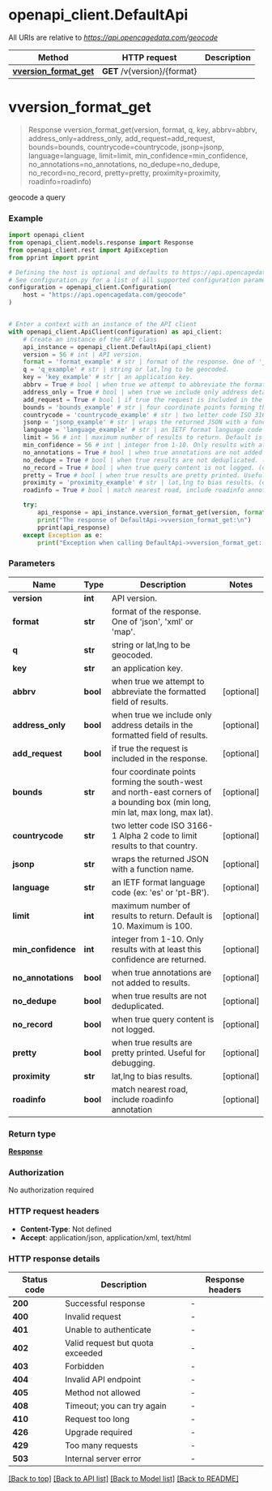 # openapi_client.DefaultApi

All URIs are relative to *https://api.opencagedata.com/geocode*

Method | HTTP request | Description
------------- | ------------- | -------------
[**vversion_format_get**](DefaultApi.md#vversion_format_get) | **GET** /v{version}/{format} | 


# **vversion_format_get**
> Response vversion_format_get(version, format, q, key, abbrv=abbrv, address_only=address_only, add_request=add_request, bounds=bounds, countrycode=countrycode, jsonp=jsonp, language=language, limit=limit, min_confidence=min_confidence, no_annotations=no_annotations, no_dedupe=no_dedupe, no_record=no_record, pretty=pretty, proximity=proximity, roadinfo=roadinfo)



geocode a query

### Example


```python
import openapi_client
from openapi_client.models.response import Response
from openapi_client.rest import ApiException
from pprint import pprint

# Defining the host is optional and defaults to https://api.opencagedata.com/geocode
# See configuration.py for a list of all supported configuration parameters.
configuration = openapi_client.Configuration(
    host = "https://api.opencagedata.com/geocode"
)


# Enter a context with an instance of the API client
with openapi_client.ApiClient(configuration) as api_client:
    # Create an instance of the API class
    api_instance = openapi_client.DefaultApi(api_client)
    version = 56 # int | API version.
    format = 'format_example' # str | format of the response. One of 'json', 'xml' or 'map'.
    q = 'q_example' # str | string or lat,lng to be geocoded.
    key = 'key_example' # str | an application key.
    abbrv = True # bool | when true we attempt to abbreviate the formatted field of results. (optional)
    address_only = True # bool | when true we include only address details in the formatted field of results. (optional)
    add_request = True # bool | if true the request is included in the response. (optional)
    bounds = 'bounds_example' # str | four coordinate points forming the south-west and north-east corners of a bounding box (min long, min lat, max long, max lat). (optional)
    countrycode = 'countrycode_example' # str | two letter code ISO 3166-1 Alpha 2 code to limit results to that country. (optional)
    jsonp = 'jsonp_example' # str | wraps the returned JSON with a function name. (optional)
    language = 'language_example' # str | an IETF format language code (ex: 'es' or 'pt-BR'). (optional)
    limit = 56 # int | maximum number of results to return. Default is 10. Maximum is 100. (optional)
    min_confidence = 56 # int | integer from 1-10. Only results with at least this confidence are returned. (optional)
    no_annotations = True # bool | when true annotations are not added to results. (optional)
    no_dedupe = True # bool | when true results are not deduplicated. (optional)
    no_record = True # bool | when true query content is not logged. (optional)
    pretty = True # bool | when true results are pretty printed. Useful for debugging. (optional)
    proximity = 'proximity_example' # str | lat,lng to bias results. (optional)
    roadinfo = True # bool | match nearest road, include roadinfo annotation (optional)

    try:
        api_response = api_instance.vversion_format_get(version, format, q, key, abbrv=abbrv, address_only=address_only, add_request=add_request, bounds=bounds, countrycode=countrycode, jsonp=jsonp, language=language, limit=limit, min_confidence=min_confidence, no_annotations=no_annotations, no_dedupe=no_dedupe, no_record=no_record, pretty=pretty, proximity=proximity, roadinfo=roadinfo)
        print("The response of DefaultApi->vversion_format_get:\n")
        pprint(api_response)
    except Exception as e:
        print("Exception when calling DefaultApi->vversion_format_get: %s\n" % e)
```



### Parameters


Name | Type | Description  | Notes
------------- | ------------- | ------------- | -------------
 **version** | **int**| API version. | 
 **format** | **str**| format of the response. One of &#39;json&#39;, &#39;xml&#39; or &#39;map&#39;. | 
 **q** | **str**| string or lat,lng to be geocoded. | 
 **key** | **str**| an application key. | 
 **abbrv** | **bool**| when true we attempt to abbreviate the formatted field of results. | [optional] 
 **address_only** | **bool**| when true we include only address details in the formatted field of results. | [optional] 
 **add_request** | **bool**| if true the request is included in the response. | [optional] 
 **bounds** | **str**| four coordinate points forming the south-west and north-east corners of a bounding box (min long, min lat, max long, max lat). | [optional] 
 **countrycode** | **str**| two letter code ISO 3166-1 Alpha 2 code to limit results to that country. | [optional] 
 **jsonp** | **str**| wraps the returned JSON with a function name. | [optional] 
 **language** | **str**| an IETF format language code (ex: &#39;es&#39; or &#39;pt-BR&#39;). | [optional] 
 **limit** | **int**| maximum number of results to return. Default is 10. Maximum is 100. | [optional] 
 **min_confidence** | **int**| integer from 1-10. Only results with at least this confidence are returned. | [optional] 
 **no_annotations** | **bool**| when true annotations are not added to results. | [optional] 
 **no_dedupe** | **bool**| when true results are not deduplicated. | [optional] 
 **no_record** | **bool**| when true query content is not logged. | [optional] 
 **pretty** | **bool**| when true results are pretty printed. Useful for debugging. | [optional] 
 **proximity** | **str**| lat,lng to bias results. | [optional] 
 **roadinfo** | **bool**| match nearest road, include roadinfo annotation | [optional] 

### Return type

[**Response**](Response.md)

### Authorization

No authorization required

### HTTP request headers

 - **Content-Type**: Not defined
 - **Accept**: application/json, application/xml, text/html

### HTTP response details

| Status code | Description | Response headers |
|-------------|-------------|------------------|
**200** | Successful response |  -  |
**400** | Invalid request |  -  |
**401** | Unable to authenticate |  -  |
**402** | Valid request but quota exceeded |  -  |
**403** | Forbidden |  -  |
**404** | Invalid API endpoint |  -  |
**405** | Method not allowed |  -  |
**408** | Timeout; you can try again |  -  |
**410** | Request too long |  -  |
**426** | Upgrade required |  -  |
**429** | Too many requests |  -  |
**503** | Internal server error |  -  |

[[Back to top]](#) [[Back to API list]](../README.md#documentation-for-api-endpoints) [[Back to Model list]](../README.md#documentation-for-models) [[Back to README]](../README.md)

